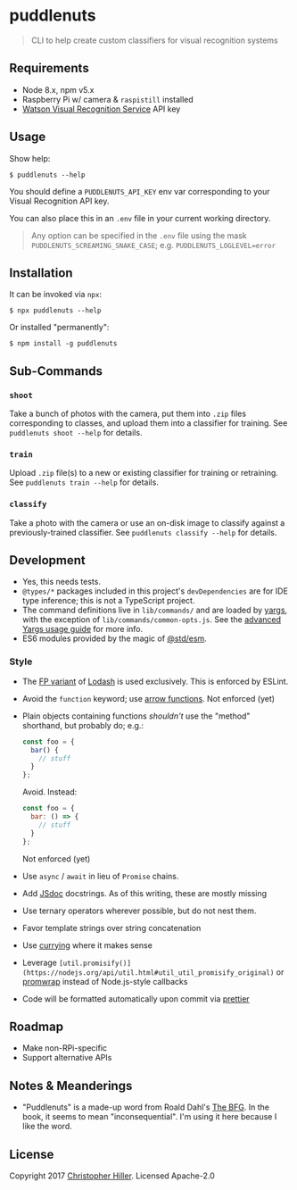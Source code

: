 # puddlenuts

> CLI to help create custom classifiers for visual recognition systems

## Requirements

- Node 8.x, npm v5.x
- Raspberry Pi w/ camera & `raspistill` installed
- [Watson Visual Recognition Service](https://www.ibm.com/watson/services/visual-recognition/) API key

## Usage

Show help:

```shell
$ puddlenuts --help
```

You should define a `PUDDLENUTS_API_KEY` env var corresponding to your Visual Recognition API key.

You can also place this in an `.env` file in your current working directory.

> Any option can be specified in the `.env` file using the mask `PUDDLENUTS_SCREAMING_SNAKE_CASE`; e.g.
`PUDDLENUTS_LOGLEVEL=error`

## Installation

It can be invoked via `npx`:

```shell
$ npx puddlenuts --help
```

Or installed "permanently":

```shell
$ npm install -g puddlenuts
```

## Sub-Commands

### `shoot`

Take a bunch of photos with the camera, put them into `.zip` files corresponding to classes, and upload them into a classifier for training.  See `puddlenuts shoot --help` for details.

### `train` 

Upload `.zip` file(s) to a new or existing classifier for training or retraining.  See `puddlenuts train --help` for details.

### `classify`

Take a photo with the camera or use an on-disk image to classify against a previously-trained classifier.  See `puddlenuts classify --help` for details.

## Development

- Yes, this needs tests.
- `@types/*` packages included in this project's `devDependencies` are for IDE type inference; this is not a TypeScript project.
- The command definitions live in `lib/commands/` and are loaded by [yargs](https://npm.im/yargs), with the exception of `lib/commands/common-opts.js`.  See the [advanced Yargs usage guide](https://github.com/yargs/yargs/blob/master/docs/advanced.md) for more info.
- ES6 modules provided by the magic of [@std/esm](https://npm.im/@std/esm).

### Style

- The [FP variant](https://github.com/lodash/lodash/wiki/FP-Guide) of [Lodash](https://lodash.com) is used exclusively.  This is enforced by ESLint.
- Avoid the `function` keyword; use [arrow functions](https://developer.mozilla.org/en-US/docs/Web/JavaScript/Reference/Functions/Arrow_functions).  Not enforced (yet)
- Plain objects containing functions *shouldn't* use the "method" shorthand, but probably do; e.g.:
  ```js
  const foo = {
    bar() {
      // stuff
    }
  };
  ```

  Avoid. Instead:

  ```js
  const foo = {
    bar: () => {
      // stuff
    }
  };
  ```

  Not enforced (yet)
- Use `async` / `await` in lieu of `Promise` chains.
- Add [JSdoc](https://npm.im/jsdoc) docstrings.  As of this writing, these are mostly missing
- Use ternary operators wherever possible, but do not nest them.
- Favor template strings over string concatenation
- Use [currying](https://lodash.com/docs/4.17.4#curry) where it makes sense
- Leverage `[util.promisify()](https://nodejs.org/api/util.html#util_util_promisify_original)` or [promwrap](https://npm.im/promwrap) instead of Node.js-style callbacks
- Code will be formatted automatically upon commit via [prettier](https://npm.im/prettier)

## Roadmap

- Make non-RPi-specific
- Support alternative APIs

## Notes & Meanderings

- "Puddlenuts" is a made-up word from Roald Dahl's [The BFG](https://wikipedia.org/wiki/The_BFG).  In the book, it seems to mean "inconsequential".  I'm using it here because I like the word.

## License

Copyright 2017 [Christopher Hiller](https://boneskull.com).  Licensed Apache-2.0 
